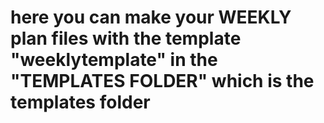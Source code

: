 # here you can make your WEEKLY plan files with the template "weeklytemplate" in the "TEMPLATES FOLDER" which is the templates folder